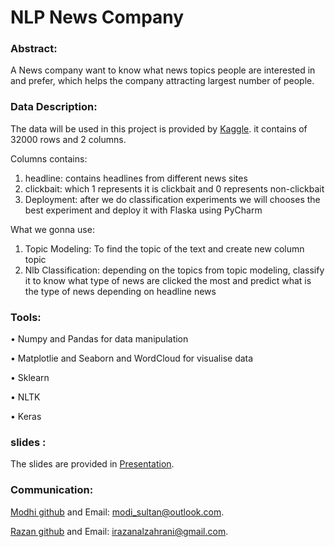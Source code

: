 # NLP News Company


### Abstract:

A News company want to know  what news topics people are interested in and prefer, which helps the company attracting largest number of people.
### Data Description:

The data will be used in this project is provided by <a href="https://www.kaggle.com/amananandrai/clickbait-dataset">Kaggle</a>. 
it contains of 32000 rows and 2 columns.

Columns contains:
1) headline: contains headlines from  different news sites 
2) clickbait: which 1 represents it is clickbait and 0 represents non-clickbait
3) Deployment: after we do classification experiments we will chooses the best experiment and deploy it with Flaska using PyCharm



 What we gonna use: 
  <ol>
    
  <li>Topic Modeling: To find the topic of the text and create new column topic </li>
    
  
  <li>Nlb Classification: depending on the topics from topic modeling, classify it to know what type of news are clicked the most and predict what is the type of news depending on headline news </li>
  </ol>



### Tools:

•	Numpy and Pandas for data manipulation 

•	Matplotlie and Seaborn and WordCloud for visualise data

•	Sklearn 

• NLTK

• Keras 


### slides :
The slides are provided  in <a href="https://prezi.com/view/nGNUmOHkqRuDGpmBNGdQ/">Presentation</a>.


### Communication:


 <a href="https://github.com/modisultan">Modhi github</a> and Email: modi_sultan@outlook.com.
 

 <a href="https://github.com/RazanAlzahrani1">Razan github</a> and Email: irazanalzahrani@gmail.com. 

